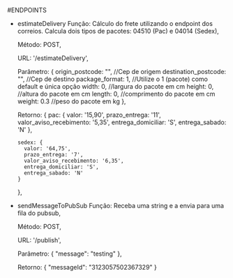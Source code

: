 #ENDPOINTS
* estimateDelivery
  Função: Cálculo do frete utilizando o endpoint dos correios. Calcula dois tipos de pacotes: 04510 (Pac) e 04014 (Sedex),

  Método: POST,

  URL: '/estimateDelivery',

  Parâmetro: 
    {
      origin_postcode: "", //Cep de origem
      destination_postcode: "", //Cep de destino
      package_format: 1, //Utilize o 1 (pacote) como default e única opção
      width: 0, //largura do pacote em cm
      height: 0, //altura do pacote em cm
      length: 0, //comprimento do pacote em cm
      weight: 0.3 //peso do pacote em kg
    },

  Retorno:
    {
      pac: {
        valor: '15,90',
        prazo_entrega: '11',
        valor_aviso_recebimento: '5,35',
        entrega_domiciliar: 'S',
        entrega_sabado: 'N'
      },
      
      sedex: {
        valor: '64,75',
        prazo_entrega: '7',
        valor_aviso_recebimento: '6,35',
        entrega_domiciliar: 'S',
        entrega_sabado: 'N'
      }
    },


* sendMessageToPubSub
  Função: Receba uma string e a envia para uma fila do pubsub,
  
  Método: POST,

  URL: '/publish',

  Parâmetro:
  {
	  "message": "testing"
  },

  Retorno:
  {
    "messageId": "3123057502367329"
  }